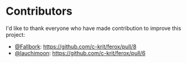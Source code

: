 # Contributors

I'd like to thank everyone who have made contribution to improve this project:

- [@Fallbork](https://github.com/Fallbork): https://github.com/c-krit/ferox/pull/8
- [@lauchimoon](https://github.com/lauchimoon): https://github.com/c-krit/ferox/pull/6
